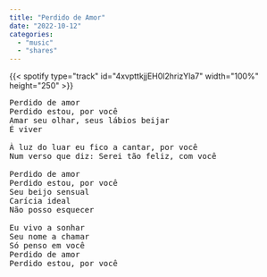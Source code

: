```yaml
---
title: "Perdido de Amor"
date: "2022-10-12"
categories:
  - "music"
  - "shares"
---
```


{{< spotify type="track" id="4xvpttkjjEH0l2hrizYla7" width="100%" height="250" >}}

<pre>
Perdido de amor
Perdido estou, por você
Amar seu olhar, seus lábios beijar
É viver

À luz do luar eu fico a cantar, por você
Num verso que diz: Serei tão feliz, com você

Perdido de amor
Perdido estou, por você
Seu beijo sensual
Carícia ideal
Não posso esquecer

Eu vivo a sonhar
Seu nome a chamar
Só penso em você
Perdido de amor
Perdido estou, por você
</pre>

